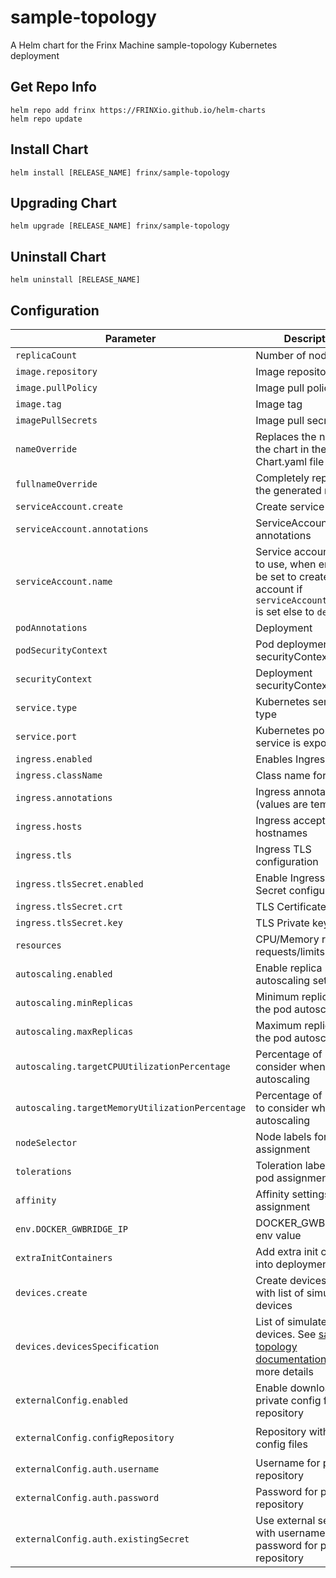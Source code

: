 # sample-topology

A Helm chart for the Frinx Machine sample-topology Kubernetes deployment

## Get Repo Info

```console
helm repo add frinx https://FRINXio.github.io/helm-charts
helm repo update
```

## Install Chart

```console
helm install [RELEASE_NAME] frinx/sample-topology
```

## Upgrading Chart

```console
helm upgrade [RELEASE_NAME] frinx/sample-topology
```

## Uninstall Chart

```console
helm uninstall [RELEASE_NAME]
```

## Configuration

| Parameter | Description | Default |
|-----------|-------------|---------|
| `replicaCount` | Number of nodes | `1` |
| `image.repository` | Image repository | `frinx/sample-topology` |
| `image.pullPolicy` | Image pull policy | `IfNotPresent` |
| `image.tag` | Image tag | `""` |
| `imagePullSecrets` | Image pull secrets | `[]` |
| `nameOverride` | Replaces the name of the chart in the Chart.yaml file | `""` |
| `fullnameOverride` |  Completely replaces the generated name | `""` |
| `serviceAccount.create` | Create service account | `true` |
| `serviceAccount.annotations` | ServiceAccount annotations | `{}` |
| `serviceAccount.name` | Service account name to use, when empty will be set to created account if `serviceAccount.create` is set else to `default` | `""` |
| `podAnnotations` | Deployment | `{}` |
| `podSecurityContext` | Pod deployment securityContext | `{}` |
| `securityContext` | Deployment securityContext | `{}` |
| `service.type` | Kubernetes service type | `ClusterIP` |
| `service.port` | Kubernetes port where service is exposed | `80` |
| `ingress.enabled` | Enables Ingress | `false` |
| `ingress.className` | Class name for Ingress | `""` |
| `ingress.annotations` | Ingress annotations (values are templated) | `{}` |
| `ingress.hosts` | Ingress accepted hostnames  | `[]` |
| `ingress.tls` | Ingress TLS configuration | `[]` |
| `ingress.tlsSecret.enabled` | Enable Ingress TLS Secret configuration | `false` |
| `ingress.tlsSecret.crt` | TLS Certificate | `false` |
| `ingress.tlsSecret.key` | TLS Private key | `false` |
| `resources` | CPU/Memory resource requests/limits | `{}` |
| `autoscaling.enabled` | Enable replica autoscaling settings | `false` |
| `autoscaling.minReplicas` | Minimum replicas for the pod autoscaling | `1` |
| `autoscaling.maxReplicas` | Maximum replicas for the pod autoscaling | `100` |
| `autoscaling.targetCPUUtilizationPercentage` | Percentage of CPU to consider when autoscaling | `80` |
| `autoscaling.targetMemoryUtilizationPercentage` | Percentage of Memory to consider when autoscaling | |
| `nodeSelector` | Node labels for pod assignment | `{}` |
| `tolerations` | Toleration labels for pod assignment | `[]` |
| `affinity` | Affinity settings for pod assignment | `{}` |
| `env.DOCKER_GWBRIDGE_IP` | DOCKER_GWBRIDGE_IP env value | `"localhost"` |
| `extraInitContainers` | Add extra init container into deployment | `[]` |
| `devices.create` | Create devices.csv files with list of simulated devices | `true` |
| `devices.devicesSpecification` | List of simulated devices. See [sample-topology documentation](https://github.com/FRINXio/sample-topology/blob/main/README.md) for more details | See [values.yaml](https://github.com/FRINXio/helm-charts/blob/main/charts/sample-topology/values.yaml) |
| `externalConfig.enabled` | Enable downloading of private config files from repository | `false` |
| `externalConfig.configRepository` | Repository with private config files | `github.com/FRINXio/sample-topology-private-config.git` |
| `externalConfig.auth.username` | Username for private repository | |
| `externalConfig.auth.password` | Password for private repository | |
| `externalConfig.auth.existingSecret` | Use external secret with username and password for private repository | |
